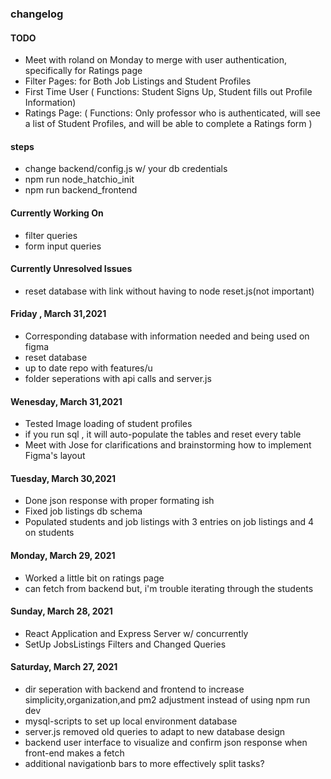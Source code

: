 ### changelog

#### TODO

- Meet with roland on Monday to merge with user authentication, specifically for Ratings page
- Filter Pages: for Both Job Listings and Student Profiles
- First Time User ( Functions: Student Signs Up, Student fills out Profile Information)
- Ratings Page: ( Functions: Only professor who is authenticated, will see a list of Student Profiles, and will be able to complete a Ratings form )

#### steps

- change backend/config.js w/ your db credentials
- npm run node_hatchio_init
- npm run backend_frontend

#### Currently Working On

- filter queries
- form input queries

#### Currently Unresolved Issues

- reset database with link without having to node reset.js(not important)

#### Friday , March 31,2021

- Corresponding database with information needed and being used on figma
- reset database
- up to date repo with features/u
- folder seperations with api calls and server.js

#### Wenesday, March 31,2021

- Tested Image loading of student profiles
- if you run sql , it will auto-populate the tables and reset every table
- Meet with Jose for clarifications and brainstorming how to implement Figma's layout

#### Tuesday, March 30,2021

- Done json response with proper formating ish
- Fixed job listings db schema
- Populated students and job listings with 3 entries on job listings and 4 on students

#### Monday, March 29, 2021

- Worked a little bit on ratings page
- can fetch from backend but, i'm trouble iterating through the students

#### Sunday, March 28, 2021

- React Application and Express Server w/ concurrently
- SetUp JobsListings Filters and Changed Queries

#### Saturday, March 27, 2021

- dir seperation with backend and frontend to increase simplicity,organization,and pm2 adjustment instead of using npm run dev
- mysql-scripts to set up local environment database
- server.js removed old queries to adapt to new database design
- backend user interface to visualize and confirm json response when front-end makes a fetch
- additional navigationb bars to more effectively split tasks?
